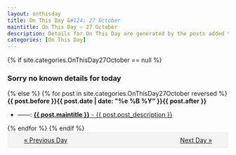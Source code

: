 ```yaml
---
layout: onthisday
title: On This Day &#124; 27 October
maintitle: On This Day — 27 October
description: Details for On This Day are generated by the posts added to the website so the content is subject to changes/updates over time.
categories: [On This Day]
---
```


{% if site.categories.OnThisDay27October == null %}
<h3>Sorry no known details for today</h3>
{% else %}
{% for post in site.categories.OnThisDay27October reversed %}
<strong>{{ post.before }}{{ post.date | date: "%e %B %Y" }}{{ post.after }}</strong>
<ul>
<li> ——: <a class="{{ post.class }}" href="{{ post.url }}"><strong>{{ post.maintitle }}</strong> - {{ post.post_description }}</a></li>
</ul>
{% endfor %}
{% endif %}
<br />
<div style="background-color: #f3f3f3; padding: 10px; border-radius: 5px; text-align: center; display: flex; justify-content: space-evenly;">
<a href="/onthisday/10/10-26">« Previous Day</a>
<span style="visibility:hidden;">[ Visit Leap Year February 29 ]</span>
<a href="/onthisday/10/10-28">Next Day »</a>
</div>
